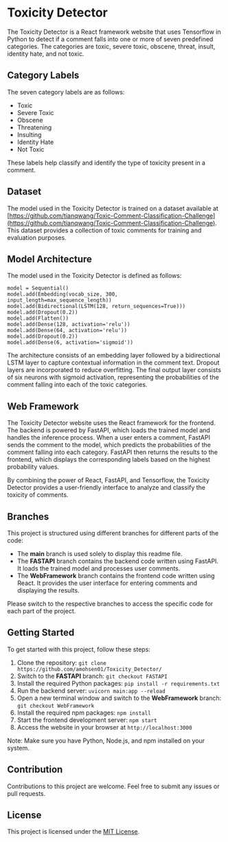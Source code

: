 # Toxicity Detector

The Toxicity Detector is a React framework website that uses Tensorflow in Python to detect if a comment falls into one or more of seven predefined categories. The categories are toxic, severe toxic, obscene, threat, insult, identity hate, and not toxic.

## Category Labels

The seven category labels are as follows:

- Toxic
- Severe Toxic
- Obscene
- Threatening
- Insulting
- Identity Hate
- Not Toxic

These labels help classify and identify the type of toxicity present in a comment.

## Dataset

The model used in the Toxicity Detector is trained on a dataset available at [https://github.com/tianqwang/Toxic-Comment-Classification-Challenge](https://github.com/tianqwang/Toxic-Comment-Classification-Challenge). This dataset provides a collection of toxic comments for training and evaluation purposes.

## Model Architecture

The model used in the Toxicity Detector is defined as follows:

```
model = Sequential()
model.add(Embedding(vocab_size, 300, input_length=max_sequence_length))
model.add(Bidirectional(LSTM(128, return_sequences=True)))
model.add(Dropout(0.2))
model.add(Flatten())
model.add(Dense(128, activation='relu'))
model.add(Dense(64, activation='relu'))
model.add(Dropout(0.2))
model.add(Dense(6, activation='sigmoid'))
```

The architecture consists of an embedding layer followed by a bidirectional LSTM layer to capture contextual information in the comment text. Dropout layers are incorporated to reduce overfitting. The final output layer consists of six neurons with sigmoid activation, representing the probabilities of the comment falling into each of the toxic categories.

## Web Framework

The Toxicity Detector website uses the React framework for the frontend. The backend is powered by FastAPI, which loads the trained model and handles the inference process. When a user enters a comment, FastAPI sends the comment to the model, which predicts the probabilities of the comment falling into each category. FastAPI then returns the results to the frontend, which displays the corresponding labels based on the highest probability values.

By combining the power of React, FastAPI, and Tensorflow, the Toxicity Detector provides a user-friendly interface to analyze and classify the toxicity of comments.


## Branches

This project is structured using different branches for different parts of the code:

- The **main** branch is used solely to display this readme file.
- The **FASTAPI** branch contains the backend code written using FastAPI. It loads the trained model and processes user comments.
- The **WebFramework** branch contains the frontend code written using React. It provides the user interface for entering comments and displaying the results.

Please switch to the respective branches to access the specific code for each part of the project.

## Getting Started

To get started with this project, follow these steps:

1. Clone the repository: `git clone https://github.com/amohsen01/Toxicity_Detector/`
2. Switch to the **FASTAPI** branch: `git checkout FASTAPI`
3. Install the required Python packages: `pip install -r requirements.txt`
4. Run the backend server: `uvicorn main:app --reload`
5. Open a new terminal window and switch to the **WebFramework** branch: `git checkout WebFramework`
6. Install the required npm packages: `npm install`
7. Start the frontend development server: `npm start`
8. Access the website in your browser at `http://localhost:3000`

Note: Make sure you have Python, Node.js, and npm installed on your system.

## Contribution

Contributions to this project are welcome. Feel free to submit any issues or pull requests.

## License

This project is licensed under the [MIT License](LICENSE).
